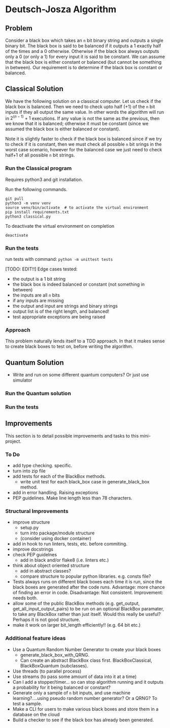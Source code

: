 # Deutsch-Josza Algorithm

## Problem 
Consider a black box which takes an `n` bit binary string and 
outputs a single binary bit. The black box is said to be
balanced if it outputs a 1 exactly half of the times and a 0
otherwise. Otherwise if the black box always outputs only a 0 (or only a 1) 
for every input it is said to be constant. We can assume that the black box is 
either constant or balanced (but cannot be something in between).
Our requirement is to determine if the black box is constant or balanced.

## Classical Solution
We have the following solution on a classical computer.
Let us check if the black box is balanced.
Then we need to check upto half (+1) of the `n` bit inputs if they all 
output the same value. In other words the algorithm will 
run in $2^(n-1)+1$ executions. If any value is not the same as the previous, 
then we know that it is balanced; otherwise it must be constant (since we assumed 
the black box is either balanced or constant).

Note it is slightly faster to check if the black box is balanced since if we try to check
if it is constant, then we must check all possible `n` bit srings in the worst 
case scenario, however for the balanced case we just need to 
check half+1 of all possible `n` bit strings. 

### Run the Classical program
Requires python3 and git installation.

Run the following commands.
```
git pull
python3 -m venv venv
source venv/bin/activate  # to activate the virtual environment
pip install requirements.txt
python3 classical.py
```

To deactivate the virtual environment on completion
```
deactivate
```

### Run the tests
run tests with command: 
```python -m unittest tests``` 

[TODO: EDIT!!]
Edge cases tested:
- the output is a 1 bit string 
- the black box is indeed balanced or constant (not something in between)
- the inputs are all `n` bits
- if any inputs are missing
- the output and input are strings and binary strings
- output list is of the right length, and balanced!
- test appropriate exceptions are being raised

### Approach
This problem naturally lends itself to a TDD approach. In that
it makes sense to create black boxes to test on, before writing
the algorithm. 

## Quantum Solution
- Write and run on some different quantum computers? Or just use simulator

### Run the Quantum solution

### Run the tests


## Improvements
This section is to detail possible improvements and tasks to this mini-project.

### To Do
- add type checking. specific.
- turn into zip file
- add tests for each of the BlackBox methods.
    - write unit test for each black_box case in generate_black_box method.
- add in error handling. Raising exceptions
- PEP guidelines. Make line length less than 78 characters.

### Structural Improvements
- improve structure 
    - setup.py
    - turn into package/module structure
    - (consider using docker container)
- add in hook to run linters, tests, etc. before commiting.
- improve docstrings
- check PEP guidelnes
    - add in black and/or flake8 (i.e. linters etc.)
- think about object oriented structure
    - add in abstract classes?
    - compare structure to popular python libraries. e.g. consts file?
- Tests always runs on different black boxes each time it is run, since the black boxes are generated after the code runs. Advantage: more chance of finding an error in code. Disadvantage: Not consistent. Improvement: needs both. 
- allow some of the public BlackBox methods (e.g. get_output, get_all_input_output_pairs) to be run on an optional BlackBox paramater, to take any BlackBox rather than just itself. Would this really be useful? Perhaps it is not good structure.
- make it work on larger bit_length efficiently!! (e.g. 64 bit etc.)

### Additional feature ideas
- Use a Quantum Random Number Generator to create your black boxes
    - generate_black_box_with_QRNG. 
    - Can create an abstract BlackBox class first. BlackBoxClassical, BlackBoxQuantum (subclasses).
- Use threads (to parallel process)
- Use streams (to pass some amount of data into it at a time)
- Can I add a stopper/timer... so can stop algorithm running 
and it outputs a probability for it being balanced or constant?
- Generate only a sample of `n` bit inputs, and use machine learning?....using pseudo random number generator? Or a QRNG? To test a sample.
- Make a CLI for users to make various black boxes and store them in a database on the cloud
- Build a checker to see if the black box has already been generated. 
